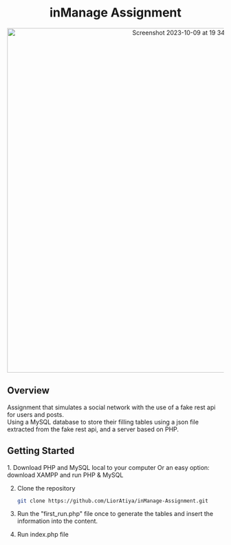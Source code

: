 <div align="center">
<h1> inManage Assignment </h1>

<img width="800" alt="Screenshot 2023-10-09 at 19 34 41" src="https://github.com/LiorAtiya/inManage-Assignment/assets/22147116/b61e16cb-0877-4e3c-8355-3b2a66f287eb">
</div>

<h2>Overview</h2>
Assignment that simulates a social network with the use of a fake rest api for users and posts. <br>
Using a MySQL database to store their filling tables using a json file extracted from the fake rest api, and a server based on PHP.

<h2>Getting Started</h2>
  1. Download PHP and MySQL local to your computer
     Or an easy option: download XAMPP and run PHP & MySQL
   
2. Clone the repository
   ```sh
   git clone https://github.com/LiorAtiya/inManage-Assignment.git
   ```
   
3. Run the "first_run.php" file once to generate the tables and insert the information into the content.
4. Run index.php file